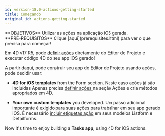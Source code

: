```yaml
---
id: version-18.0-actions-getting-started
title: Começando
original_id: actions-getting-started
---
```


<div markdown="1" class = "objectives">
**OBJETIVOS**
Utilizar as ações na aplicação iOS gerada.
</div>

<div markdown="1" class = "prerequisites">
**PRÉ-REQUISITOS**
Clique [aqui](prerequisites.html) para ver o que precisa para começar!
</div>

Em 4D v17 R5, pode [definir ações](actions.html) diretamente do Editor de Projeto e executar código 4D do seu app iOS gerado!

A partir daqui, pode construir seu app do Editor de Projeto usando ações, pode decidir usar:

* **4D for iOS templates** from the Form section. Neste caso ações já são incluídas Apenas precisa [definir ações ](define-first-action.html) na seção Ações e cria métodos apropriados em 4D.

* **Your own custom templates** you developed. Um passo adicional importante é exigido para suas ações para trabalhar em seu app gerado iOS. É necessário [incluir etiquetas ação](action-custom-template.html) em seus modelos Listform e Detailforms.

Now it's time to enjoy building a **Tasks app**, using 4D for iOS actions.
